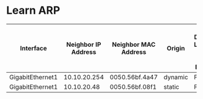 
# Learn ARP
| Interface | Neighbor IP Address | Neighbor MAC Address | Origin | ARP Dynamic Learning Local Proxy Enabled | ARP Dynamic Learning Proxy Enable |
| --------- | ------------------- | -------------------- | ------ | ---------------------------------------- | --------------------------------- |
| GigabitEthernet1 | 10.10.20.254 | 0050.56bf.4a47 | dynamic | False | True |
| GigabitEthernet1 | 10.10.20.48 | 0050.56bf.08f1 | static | False | True |